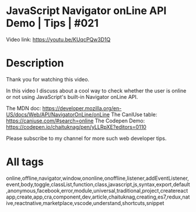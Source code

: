 # JavaScript Navigator onLine API Demo | Tips | #021

Video link: https://youtu.be/KUqcPQw3D1Q

# Description

Thank you for watching this video.

In this video I discuss about a cool way to check whether the user is online or not using JavaScript's built-in Navigator onLine API.

The MDN doc: https://developer.mozilla.org/en-US/docs/Web/API/NavigatorOnLine/onLine
The CanIUse table: https://caniuse.com/#search=online
The Codepen Demo: https://codepen.io/chaituknag/pen/yLLRpXE?editors=0110

Please subscribe to my channel for more such web developer tips.

# All tags

online,offline,navigator,window,ononline,onoffline,listener,addEventListener,event,body,toggle,classList,function,class,javascript,js,syntax,export,default,anonymous,facebook,error,module,universal,traditional,project,createreactapp,create,app,cra,component,dev,article,chaituknag,creating,es7,redux,native,reactnative,marketplace,vscode,understand,shortcuts,snippet

